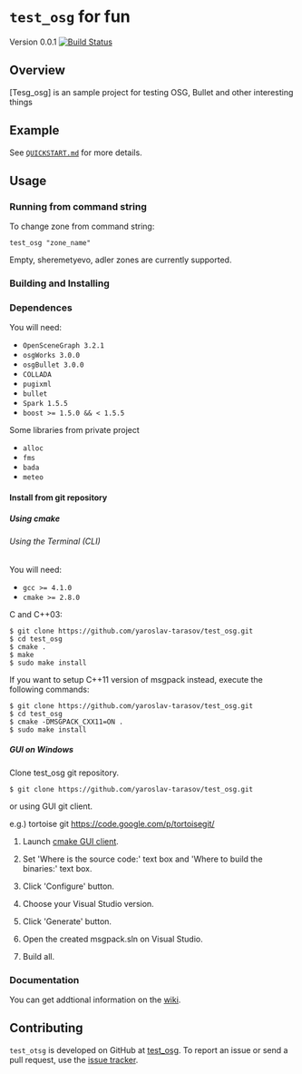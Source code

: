`test_osg` for fun
===================

Version 0.0.1 [![Build Status](https://travis-ci.org/msgpack/msgpack-c.svg?branch=master)](https://travis-ci.org/msgpack/msgpack-c)

Overview
--------

[Tesg_osg] is an sample project for testing OSG, Bullet and other
interesting things  

Example
-------


See [`QUICKSTART.md`](./QUICKSTART.md) for more details.


Usage
-----

### Running from command string

To change zone from command string:

    test_osg "zone_name"

Empty, sheremetyevo, adler zones are  currently supported.

### Building and Installing

### Dependences

You will need:

 - `OpenSceneGraph 3.2.1`
 - `osgWorks 3.0.0`
 - `osgBullet 3.0.0`
 - `COLLADA`
 - `pugixml`
 - `bullet`
 - `Spark 1.5.5`
 - `boost >= 1.5.0 && < 1.5.5   `
 
Some libraries from private project 
 - `alloc`
 - `fms`
 - `bada`
 - `meteo`

#### Install from git repository

##### Using cmake

###### Using the Terminal (CLI)

You will need:

 - `gcc >= 4.1.0`
 - `cmake >= 2.8.0`

C and C++03:

    $ git clone https://github.com/yaroslav-tarasov/test_osg.git
    $ cd test_osg
    $ cmake .
    $ make
    $ sudo make install

If you want to setup C++11 version of msgpack instead,
execute the following commands:

    $ git clone https://github.com/yaroslav-tarasov/test_osg.git
    $ cd test_osg
    $ cmake -DMSGPACK_CXX11=ON .
    $ sudo make install

##### GUI on Windows

Clone test_osg git repository.

    $ git clone https://github.com/yaroslav-tarasov/test_osg.git

or using GUI git client.

e.g.) tortoise git https://code.google.com/p/tortoisegit/

1. Launch [cmake GUI client](http://www.cmake.org/cmake/resources/software.html).

2. Set 'Where is the source code:' text box and 'Where to build
the binaries:' text box.

3. Click 'Configure' button.

4. Choose your Visual Studio version.

5. Click 'Generate' button.

6. Open the created msgpack.sln on Visual Studio.

7. Build all.

### Documentation

You can get addtional information on the
[wiki](https://github.com/yaroslav-tarasov/test_osg/wiki).

Contributing
------------

`test_otsg` is developed on GitHub at [test_osg](https://github.com/yaroslav-tarasov/test_osg).
To report an issue or send a pull request, use the
[issue tracker](https://github.com/yaroslav-tarasov/test_osg/issues).


